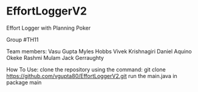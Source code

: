 # EffortLoggerV2
Effort Logger with Planning Poker

Group #TH11

Team members:
Vasu Gupta
Myles Hobbs
Vivek Krishnagiri
Daniel Aquino Okeke
Rashmi Mulam
Jack Gerraughty

How To Use:
clone the repository using the command: git clone https://github.com/vgupta80/EffortLoggerV2.git
run the main.java in package main 
